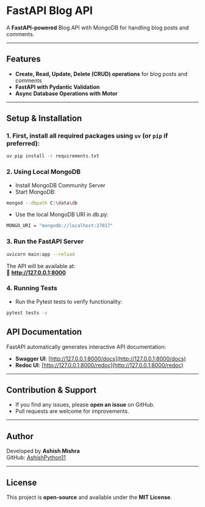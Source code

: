 # FastAPI Blog API

A **FastAPI-powered** Blog API with MongoDB for handling blog posts and comments.  



---

## Features
- **Create, Read, Update, Delete (CRUD) operations** for blog posts and comments  
- **FastAPI with Pydantic Validation**  
- **Async Database Operations with Motor**  
---

## Setup & Installation

### **1. First, install all required packages using **`uv`** (or `pip` if preferred):**

```sh
uv pip install -r requirements.txt
```

### **2. Using Local MongoDB**
- Install MongoDB Community Server 
- Start MongoDB:
```sh
mongod --dbpath C:\data\db
```
- Use the local MongoDB URI in db.py:
```sh
MONGO_URI = "mongodb://localhost:27017"
```



### **3. Run the FastAPI Server**
```sh
uvicorn main:app --reload
```
The API will be available at:  
🔹 **http://127.0.0.1:8000**

### **4. Running Tests**
- Run the Pytest tests to verify functionality:
```sh
pytest tests -v
```  
##  API Documentation
FastAPI automatically generates interactive API documentation:

- **Swagger UI**: [http://127.0.0.1:8000/docs](http://127.0.0.1:8000/docs)
- **Redoc UI**: [http://127.0.0.1:8000/redoc](http://127.0.0.1:8000/redoc)

---

## Contribution & Support
- If you find any issues, please **open an issue** on GitHub.
- Pull requests are welcome for improvements.

---

## Author
Developed by **Ashish Mishra**  
GitHub: [AshishPython11](https://github.com/AshishPython11)

---

##  License
This project is **open-source** and available under the **MIT License**.

